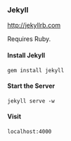 ### Jekyll
http://jekyllrb.com

Requires Ruby.

#### Install Jekyll
```
gem install jekyll
```

#### Start the Server
```
jekyll serve -w
```

#### Visit
```
localhost:4000
```
